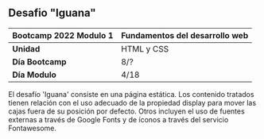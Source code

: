 ## Desafio "Iguana"

|Bootcamp 2022 Modulo 1|Fundamentos del desarrollo web|
|----|-----|
|**Unidad**|HTML y CSS|
|**Día Bootcamp**|8/?|
|**Día Modulo**|4/18|


El desafío 'Iguana' consiste en una página estática. Los contenido tratados tienen relación con el uso adecuado de la propiedad display para mover las cajas fuera de su posición por defecto. Otros incluyen el uso de fuentes externas a través de Google Fonts y de íconos a través del servicio Fontawesome.